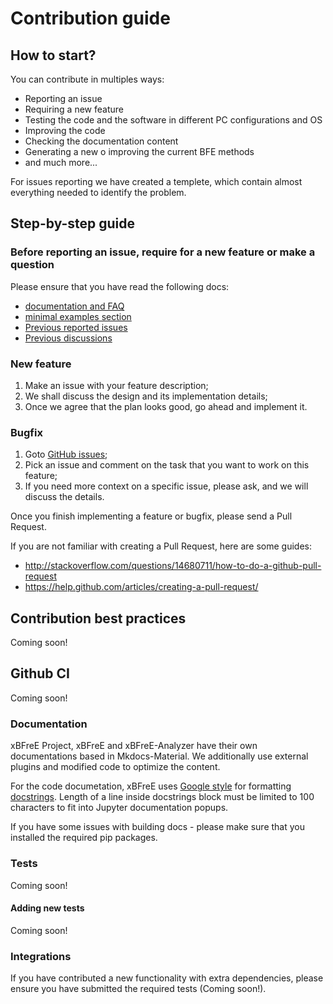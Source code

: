 # Contribution guide

## How to start?

You can contribute in multiples ways:
- Reporting an issue
- Requiring a new feature
- Testing the code and the software in different PC configurations and OS
- Improving the code
- Checking the documentation content
- Generating a new o improving the current BFE methods
- and much more...

For issues reporting we have created a templete, which contain almost everything needed to identify the problem. 

## Step-by-step guide

### Before reporting an issue, require for a new feature or make a question
Please ensure that you have read the following docs:
- [documentation and FAQ]()
- [minimal examples section]()
- [Previous reported issues]()
- [Previous discussions]()

### New feature

1. Make an issue with your feature description;
2. We shall discuss the design and its implementation details;
3. Once we agree that the plan looks good, go ahead and implement it.


### Bugfix

1. Goto [GitHub issues]();
2. Pick an issue and comment on the task that you want to work on this feature;
3. If you need more context on a specific issue, please ask, and we will discuss the details.

Once you finish implementing a feature or bugfix, please send a Pull Request.

If you are not familiar with creating a Pull Request, here are some guides:
- http://stackoverflow.com/questions/14680711/how-to-do-a-github-pull-request
- https://help.github.com/articles/creating-a-pull-request/


## Contribution best practices
Coming soon! 


## Github CI

Coming soon!

### Documentation

xBFreE Project, xBFreE and xBFreE-Analyzer have their own documentations based in Mkdocs-Material. We additionally 
use external plugins and modified code to optimize the content.

For the code documetation, xBFreE uses [Google style](http://sphinxcontrib-napoleon.readthedocs.io/en/latest/example_google.html) 
for formatting [docstrings](https://github.com/google/styleguide/blob/gh-pages/pyguide.md#38-comments-and-docstrings).
Length of a line inside docstrings block must be limited to 100 characters to fit into Jupyter documentation popups.

If you have some issues with building docs - please make sure that you installed the required pip packages.

### Tests
Coming soon!

#### Adding new tests

Coming soon!

### Integrations

If you have contributed a new functionality with extra dependencies, please ensure you have submitted the required 
tests (Coming soon!).

